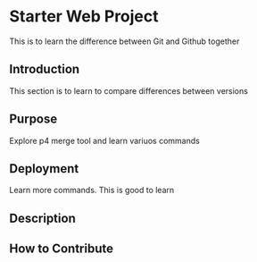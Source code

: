 # Starter Web Project
This is to learn the difference between Git and Github together

## Introduction
This section is to learn to compare differences between versions

## Purpose
Explore p4 merge tool  and learn variuos commands

## Deployment
Learn more commands. This is good to learn

## Description

## How to Contribute

